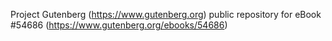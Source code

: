 Project Gutenberg (https://www.gutenberg.org) public repository for
eBook #54686 (https://www.gutenberg.org/ebooks/54686)
